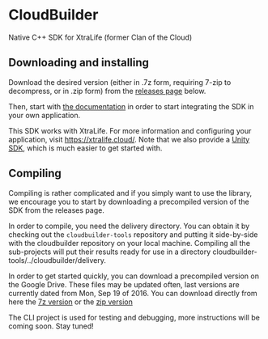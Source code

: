 # CloudBuilder
Native C++ SDK for XtraLife (former Clan of the Cloud)

## Downloading and installing

Download the desired version (either in .7z form, requiring 7-zip to decompress, or in .zip form) from the [releases page](https://github.com/xtralifecloud/cloudbuilder/releases) below.

Then, start with [the documentation](xtralifecloud.github.io/cloudbuilder/Docs/DoxygenGenerated/html/index.html) in order to start integrating the SDK in your own application.

This SDK works with XtraLife. For more information and configuring your application, visit https://xtralife.cloud/. Note that we also provide a [Unity SDK](https://github.com/xtralifecloud/unity-sdk), which is much easier to get started with.

## Compiling

Compiling is rather complicated and if you simply want to use the library, we encourage you to start by downloading a precompiled version of the SDK from the releases page.

In order to compile, you need the delivery directory. You can obtain it by checking out the `cloudbuilder-tools` repository and putting it side-by-side with the cloudbuilder repository on your local machine. Compiling all the sub-projects will put their results ready for use in a directory cloudbuilder-tools/../cloudbuilder/delivery.

In order to get started quickly, you can download a precompiled version on the Google Drive. These files may be updated often, last versions are currently dated from Mon, Sep 19 of 2016.
You can download directly from here the [7z version](https://drive.google.com/file/d/0B-e4O9N2eTBhNWROem9ibkdScVk/view?usp=sharing) or the [zip version](https://drive.google.com/file/d/0B-e4O9N2eTBhTlROQ2tBU1lfWFE/view?usp=sharing)

The CLI project is used for testing and debugging, more instructions will be coming soon. Stay tuned!

